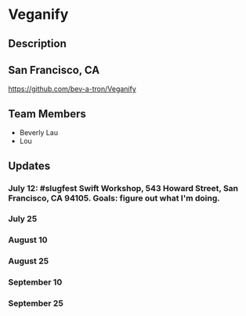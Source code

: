 # Veganify

## Description

<An app to inform people about reasons to go vegan.>

## San Francisco, CA

<https://github.com/bev-a-tron/Veganify>

## Team Members

- Beverly Lau 
- Lou

## Updates

### July 12: #slugfest Swift Workshop, 543 Howard Street, San Francisco, CA 94105.  Goals: figure out what I'm doing.

### July 25

### August 10

### August 25

### September 10

### September 25